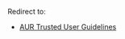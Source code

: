 Redirect to:

*   [AUR Trusted User Guidelines](/index.php/AUR_Trusted_User_Guidelines "AUR Trusted User Guidelines")